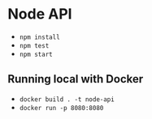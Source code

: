 # Node API

* `npm install`
* `npm test`
* `npm start`


## Running local with Docker

* `docker build . -t node-api`
* `docker run -p 8080:8080`
